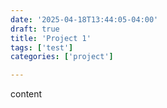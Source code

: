 ```yaml
---
date: '2025-04-18T13:44:05-04:00'
draft: true
title: 'Project 1'
tags: ['test']
categories: ['project']

---
```


content 